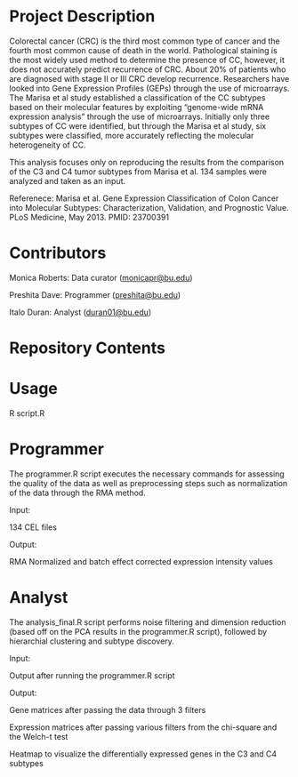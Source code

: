# Project Description
Colorectal cancer (CRC) is the third most common type of cancer and the fourth most common cause of death in the world. Pathological staining is the most widely used method to determine the presence of CC, however, it does not accurately predict recurrence of CRC. About 20% of patients who are diagnosed with stage II or III CRC develop recurrence. Researchers have looked into Gene Expression Profiles (GEPs) through the use of microarrays. The Marisa et al study established a classification of the CC subtypes based on their molecular features by exploiting “genome-wide mRNA expression analysis” through the use of microarrays. Initially only three subtypes of CC were identified, but through the Marisa et al study, six subtypes were classified, more accurately reflecting the molecular heterogeneity of CC. 

This analysis focuses only on reproducing the results from the comparison of the C3 and C4 tumor subtypes from Marisa et al. 134 samples were analyzed and taken as an input. 

Referenece: Marisa et al. Gene Expression Classification of Colon Cancer into Molecular Subtypes: Characterization, Validation, and Prognostic Value. PLoS Medicine, May 2013. PMID: 23700391

# Contributors

Monica Roberts: Data curator (monicapr@bu.edu)

Preshita Dave: Programmer (preshita@bu.edu)

Italo Duran: Analyst (duran01@bu.edu)

# Repository Contents
# Usage 
R script.R

# Programmer
The programmer.R script executes the necessary commands for assessing the quality of the data as well as preprocessing steps such as normalization of the data through the RMA method. 

Input: 

134 CEL files

Output: 

RMA Normalized and batch effect corrected expression intensity values

# Analyst
The analysis_final.R script performs noise filtering and dimension reduction (based off on the PCA results in the programmer.R script), followed by hierarchial clustering and subtype discovery. 

Input: 

Output after running the programmer.R script

Output: 

Gene matrices after passing the data through 3 filters

Expression matrices after passing various filters from the chi-square and the Welch-t test

Heatmap to visualize the differentially expressed genes in the C3 and C4 subtypes


